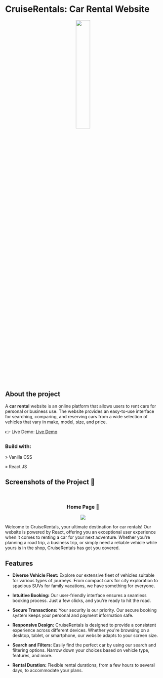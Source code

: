 # CruiseRentals: Car Rental Website
<div align='center'><img style="width:30%" src='https://github.com/Darshan2923/CruiseRentals/assets/135990671/29ad1c25-e655-4425-b2fd-2dfc707d4cc4.png'/></div>

<h2>About the project</h2>

  <p>A <b>car rental</b> website is an online platform that allows users to rent cars for personal or business use. The website provides an easy-to-use interface for searching, comparing, and reserving cars from a wide selection of vehicles that vary in make, model, size, and price.</p>

👉 Live Demo: <a href='https://cruise-rentals.vercel.app/'>Live Demo</a>

<h3>Build with:</h3>

» Vanilla CSS <br>


» React JS

<h2>Screenshots of the Project 📸</h2>
<br>
<h3 align='center'>Home Page 🏡</h3>

<div align='center'>
<img src='https://github.com/Darshan2923/CruiseRentals/assets/135990671/40595563-f0d3-4384-93f5-a1fdbbba359e.png'/>


</div>


Welcome to CruiseRentals, your ultimate destination for car rentals! Our website is powered by React, offering you an exceptional user experience when it comes to renting a car for your next adventure. Whether you're planning a road trip, a business trip, or simply need a reliable vehicle while yours is in the shop, CruiseRentals has got you covered.

## Features

- **Diverse Vehicle Fleet:** Explore our extensive fleet of vehicles suitable for various types of journeys. From compact cars for city exploration to spacious SUVs for family vacations, we have something for everyone.

- **Intuitive Booking:** Our user-friendly interface ensures a seamless booking process. Just a few clicks, and you're ready to hit the road.

- **Secure Transactions:** Your security is our priority. Our secure booking system keeps your personal and payment information safe.

- **Responsive Design:** CruiseRentals is designed to provide a consistent experience across different devices. Whether you're browsing on a desktop, tablet, or smartphone, our website adapts to your screen size.

- **Search and Filters:** Easily find the perfect car by using our search and filtering options. Narrow down your choices based on vehicle type, features, and more.

- **Rental Duration:** Flexible rental durations, from a few hours to several days, to accommodate your plans.

